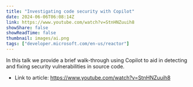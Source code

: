 ```yaml
---
title: "Investigating code security with Copilot"
date: 2024-06-06T06:08:14Z
link: https://www.youtube.com/watch?v=StnHNZuuih8
showShare: false
showReadTime: false
thumbnail: images/ai.png
tags: ["developer.microsoft.com/en-us/reactor"]
---
```

In this talk we provide a brief walk-through using Copilot to aid in detecting and fixing security vulnerabilities in source code.

- Link to article: https://www.youtube.com/watch?v=StnHNZuuih8